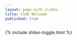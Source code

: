 ```yaml
---
layout: page_with_slides
title: CS98 Welcome
published: true
---
```



{% include slides-toggle.html %}
